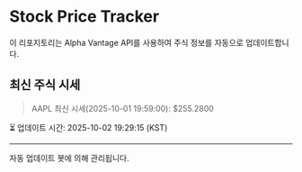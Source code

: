 
# Stock Price Tracker

이 리포지토리는 Alpha Vantage API를 사용하여 주식 정보를 자동으로 업데이트합니다.

## 최신 주식 시세
> AAPL 최신 시세(2025-10-01 19:59:00): $255.2800

⏳ 업데이트 시간: 2025-10-02 19:29:15 (KST)

---
자동 업데이트 봇에 의해 관리됩니다.
